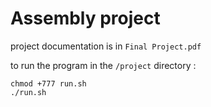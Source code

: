 # Assembly project
project documentation is in `Final Project.pdf`
 
 to run the program in the `/project` directory :
 

    chmod +777 run.sh
    ./run.sh

